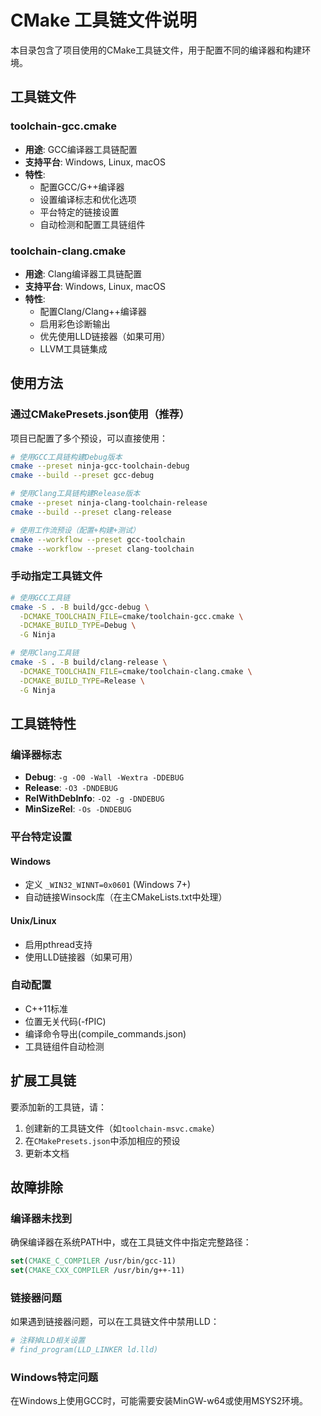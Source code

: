 # CMake 工具链文件说明

本目录包含了项目使用的CMake工具链文件，用于配置不同的编译器和构建环境。

## 工具链文件

### toolchain-gcc.cmake
- **用途**: GCC编译器工具链配置
- **支持平台**: Windows, Linux, macOS
- **特性**:
  - 配置GCC/G++编译器
  - 设置编译标志和优化选项
  - 平台特定的链接设置
  - 自动检测和配置工具链组件

### toolchain-clang.cmake
- **用途**: Clang编译器工具链配置
- **支持平台**: Windows, Linux, macOS
- **特性**:
  - 配置Clang/Clang++编译器
  - 启用彩色诊断输出
  - 优先使用LLD链接器（如果可用）
  - LLVM工具链集成

## 使用方法

### 通过CMakePresets.json使用（推荐）

项目已配置了多个预设，可以直接使用：

```bash
# 使用GCC工具链构建Debug版本
cmake --preset ninja-gcc-toolchain-debug
cmake --build --preset gcc-debug

# 使用Clang工具链构建Release版本
cmake --preset ninja-clang-toolchain-release
cmake --build --preset clang-release

# 使用工作流预设（配置+构建+测试）
cmake --workflow --preset gcc-toolchain
cmake --workflow --preset clang-toolchain
```

### 手动指定工具链文件

```bash
# 使用GCC工具链
cmake -S . -B build/gcc-debug \
  -DCMAKE_TOOLCHAIN_FILE=cmake/toolchain-gcc.cmake \
  -DCMAKE_BUILD_TYPE=Debug \
  -G Ninja

# 使用Clang工具链
cmake -S . -B build/clang-release \
  -DCMAKE_TOOLCHAIN_FILE=cmake/toolchain-clang.cmake \
  -DCMAKE_BUILD_TYPE=Release \
  -G Ninja
```

## 工具链特性

### 编译器标志
- **Debug**: `-g -O0 -Wall -Wextra -DDEBUG`
- **Release**: `-O3 -DNDEBUG`
- **RelWithDebInfo**: `-O2 -g -DNDEBUG`
- **MinSizeRel**: `-Os -DNDEBUG`

### 平台特定设置

#### Windows
- 定义 `_WIN32_WINNT=0x0601` (Windows 7+)
- 自动链接Winsock库（在主CMakeLists.txt中处理）

#### Unix/Linux
- 启用pthread支持
- 使用LLD链接器（如果可用）

### 自动配置
- C++11标准
- 位置无关代码(-fPIC)
- 编译命令导出(compile_commands.json)
- 工具链组件自动检测

## 扩展工具链

要添加新的工具链，请：

1. 创建新的工具链文件（如`toolchain-msvc.cmake`）
2. 在`CMakePresets.json`中添加相应的预设
3. 更新本文档

## 故障排除

### 编译器未找到
确保编译器在系统PATH中，或在工具链文件中指定完整路径：
```cmake
set(CMAKE_C_COMPILER /usr/bin/gcc-11)
set(CMAKE_CXX_COMPILER /usr/bin/g++-11)
```

### 链接器问题
如果遇到链接器问题，可以在工具链文件中禁用LLD：
```cmake
# 注释掉LLD相关设置
# find_program(LLD_LINKER ld.lld)
```

### Windows特定问题
在Windows上使用GCC时，可能需要安装MinGW-w64或使用MSYS2环境。 